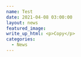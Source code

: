 ```yaml
---
name: Test
date: 2021-04-08 03:00:00
layout: news
featured_image:
write_up_html: <p>Copy</p>
categories:
  - News
---
```

